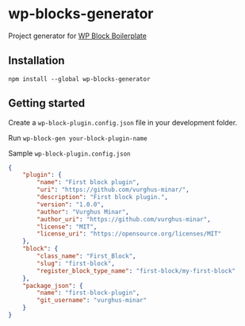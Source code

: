 # wp-blocks-generator

Project generator for [WP Block Boilerplate](https://github.com/vurghus-minar/wp-block-boilerplate)

## Installation

```npm install --global wp-blocks-generator```

## Getting started

Create a ```wp-block-plugin.config.json``` file in your development folder.

Run ```wp-block-gen your-block-plugin-name```

Sample ```wp-block-plugin.config.json```

```json
{
    "plugin": {
        "name": "First block plugin",
        "uri": "https://github.com/vurghus-minar/",
        "description": "First block plugin.",
        "version": "1.0.0",
        "author": "Vurghus Minar",
        "author_uri": "https://github.com/vurghus-minar",
        "license": "MIT",
        "license_uri": "https://opensource.org/licenses/MIT"
    },
    "block": {
        "class_name": "First_Block",
        "slug": "first-block",
        "register_block_type_name": "first-block/my-first-block"
    },
    "package_json": {
        "name": "first-block-plugin",
        "git_username": "vurghus-minar"
    }
}
```